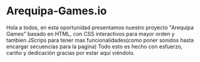 # Arequipa-Games.io
Hola a todos, en esta oportunidad presentamos nuestro proyecto "Arequipa Games" basado en HTML, con CSS interactivos para mayor orden y tambien JScrips para tener mas funcionalidades(como poner sonidos hasta encargar secuencias para la pagina) Todo esto es hecho con esfuerzo, cariño y dedicación gracias por estar aquí viéndolo.
